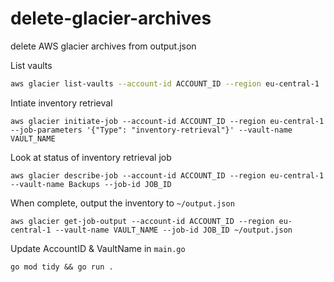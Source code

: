 # delete-glacier-archives
delete AWS glacier archives from output.json

List vaults
```bash
aws glacier list-vaults --account-id ACCOUNT_ID --region eu-central-1
```


Intiate inventory retrieval
```
aws glacier initiate-job --account-id ACCOUNT_ID --region eu-central-1 --job-parameters '{"Type": "inventory-retrieval"}' --vault-name VAULT_NAME
```


Look at status of inventory retrieval job
```
aws glacier describe-job --account-id ACCOUNT_ID --region eu-central-1 --vault-name Backups --job-id JOB_ID
```


When complete, output the inventory to `~/output.json`
```
aws glacier get-job-output --account-id ACCOUNT_ID --region eu-central-1 --vault-name VAULT_NAME --job-id JOB_ID ~/output.json
```


Update AccountID & VaultName in `main.go`
```
go mod tidy && go run .
```
